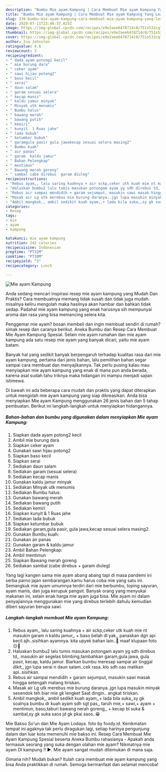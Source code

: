 ```yaml
---
description: "Bumbu Mie ayam Kampung | Cara Membuat Mie ayam Kampung Yang Lezat"
title: "Bumbu Mie ayam Kampung | Cara Membuat Mie ayam Kampung Yang Lezat"
slug: 339-bumbu-mie-ayam-kampung-cara-membuat-mie-ayam-kampung-yang-lezat
date: 2020-07-11T23:48:37.825Z
image: https://img-global.cpcdn.com/recipes/e9e2aee6478714c0/751x532cq70/mie-ayam-kampung-foto-resep-utama.jpg
thumbnail: https://img-global.cpcdn.com/recipes/e9e2aee6478714c0/751x532cq70/mie-ayam-kampung-foto-resep-utama.jpg
cover: https://img-global.cpcdn.com/recipes/e9e2aee6478714c0/751x532cq70/mie-ayam-kampung-foto-resep-utama.jpg
author: Ina Johnston
ratingvalue: 4.6
reviewcount: 3
recipeingredient:
- " dada ayam potong2 kecil"
- " mie burung dara"
- " ceker ayam"
- " sawi hijau potong2"
- " baso kecil"
- " serai"
- " daun salam"
- " garam sesuai selera"
- " kecap manis"
- " kaldu jamur minyak"
- " Minyak utk menumis"
- " Bumbu halus"
- " bawang merah"
- " bawang putih"
- " kemiri"
- " kunyit  1 Ruas jahe"
- " lada bubuk"
- " ketumbar bubuk"
- " garamgula pasir gula jawakecap sesuai selera masing2"
- " Bumbu kuah"
- " air panas"
- " garam  kaldu jamur"
- " Bahan Pelengkap"
- " mentimun"
- " Bawang merah goreng"
- " sambal cabe direbus  garam diuleg"
recipeinstructions:
- "Rebus ayam,, lalu saring kuahnya + air sckp,ceker utk kuah mie nt masukin garam n kaldu jamur,, + baso belah dl yak,, panaskan dgn api kecil ajh..sisihkan ayamnya. kita upyek bahan lain..🤭 maaf klupaan foto😔🙏"
- "Haluskan bumbu2 lalu tumis masukan potongam ayam yg sdh direbus td,, masukin air segelas blimbing,tambahkan garam,gula jawa, gula pasir, kecap, kaldu jamur. Biarkan bumbu meresap sampai air tinggal dikit,, jgn lupa serai n daun salam..cek rasa..klo sdh oas matikan api..sisihkan."
- "Rebus air sampai mendidih + garam sejumput, masukin sawi masak hingga setengah matang tiriskan."
- "Masak air Lg utk merebus mie burung daranya..jgn lupa masukin minyak sesendok teh biar mie gk lengket Saat dingin.. angkat tiriskan."
- "Ambil mangkok,, ambil sedikit kuah ayam,,+ lada bila suka,,sy gk soalnya bumbu dr kuah ayam sdh sgt pas,, taruh mie,+ sawi,+ ayam + mentimun, baso,taburi bawang nerah goreng,, + kecap bl suka &amp; sambal,sy gk suka saos jd gk pkai saos..😁"
categories:
- Resep
tags:
- mie
- ayam
- kampung

katakunci: mie ayam kampung 
nutrition: 242 calories
recipecuisine: Indonesian
preptime: "PT32M"
cooktime: "PT39M"
recipeyield: "3"
recipecategory: Lunch

---
```



![Mie ayam Kampung](https://img-global.cpcdn.com/recipes/e9e2aee6478714c0/751x532cq70/mie-ayam-kampung-foto-resep-utama.jpg)

Anda sedang mencari inspirasi resep mie ayam kampung yang Mudah Dan Praktis? Cara membuatnya memang tidak susah dan tidak juga mudah. misalnya keliru mengolah maka hasilnya akan hambar dan bahkan tidak sedap. Padahal mie ayam kampung yang enak harusnya sih mempunyai aroma dan rasa yang bisa memancing selera kita.

Penggemar mie ayam? bosan membeli dan ingin membuat sendiri di rumah? simak resep dan caranya berikut. Aneka Bumbu dan Resep Cara Membuat Mie Ayam Kampung Spesial. Selain mie ayam rumahan dan mie ayam kampung ada satu resep mie ayam yang banyak dicari, yaitu mie ayam batam.

Banyak hal yang sedikit banyak berpengaruh terhadap kualitas rasa dari mie ayam kampung, pertama dari jenis bahan, lalu pemilihan bahan segar sampai cara membuat dan menyajikannya. Tak perlu pusing kalau mau menyiapkan mie ayam kampung yang enak di mana pun anda berada, karena asal sudah tahu triknya maka hidangan ini mampu menjadi sajian istimewa.


Di bawah ini ada beberapa cara mudah dan praktis yang dapat diterapkan untuk mengolah mie ayam kampung yang siap dikreasikan. Anda bisa menyiapkan Mie ayam Kampung menggunakan 26 jenis bahan dan 5 tahap pembuatan. Berikut ini langkah-langkah untuk menyiapkan hidangannya.

<!--inarticleads1-->

##### Bahan-bahan dan bumbu yang digunakan dalam menyiapkan Mie ayam Kampung:

1. Siapkan  dada ayam potong2 kecil
1. Ambil  mie burung dara
1. Siapkan  ceker ayam
1. Gunakan  sawi hijau potong2
1. Siapkan  baso kecil
1. Siapkan  serai
1. Sediakan  daun salam
1. Sediakan  garam (sesuai selera)
1. Sediakan  kecap manis
1. Gunakan  kaldu jamur minyak
1. Sediakan  Minyak utk menumis
1. Sediakan  Bumbu halus:
1. Gunakan  bawang merah
1. Sediakan  bawang putih
1. Sediakan  kemiri
1. Siapkan  kunyit &amp; 1 Ruas jahe
1. Sediakan  lada bubuk
1. Siapkan  ketumbar bubuk
1. Sediakan  garam,gula pasir, gula jawa,kecap sesuai selera masing2.
1. Gunakan  Bumbu kuah:
1. Gunakan  air panas
1. Gunakan  garam &amp; kaldu jamur
1. Ambil  Bahan Pelengkap:
1. Ambil  mentimun
1. Siapkan  Bawang merah goreng
1. Sediakan  sambal (cabe direbus + garam diuleg)


Yang lagi kangen sama mie ayam abang abang tapi di masa pandemi ini serba parno jajan sembarangan.kamu harus coba mie yang satu ini. Semangkuk mie ayam umumnya terdiri dari mie berbumbu, toping sayuran, ayam manis, dan juga kerupuk pangsit. Banyak orang yang menyukai makanan ini, selain enak harga mie ayam juga bisa. Mie ayam ini dalam penyajiannya menggunakan mie yang direbus terlebih dahulu kemudian diberi sayuran berupa sawi. 

<!--inarticleads2-->

##### Langkah-langkah membuat Mie ayam Kampung:

1. Rebus ayam,, lalu saring kuahnya + air sckp,ceker utk kuah mie nt masukin garam n kaldu jamur,, + baso belah dl yak,, panaskan dgn api kecil ajh..sisihkan ayamnya. kita upyek bahan lain..🤭 maaf klupaan foto😔🙏
1. Haluskan bumbu2 lalu tumis masukan potongam ayam yg sdh direbus td,, masukin air segelas blimbing,tambahkan garam,gula jawa, gula pasir, kecap, kaldu jamur. Biarkan bumbu meresap sampai air tinggal dikit,, jgn lupa serai n daun salam..cek rasa..klo sdh oas matikan api..sisihkan.
1. Rebus air sampai mendidih + garam sejumput, masukin sawi masak hingga setengah matang tiriskan.
1. Masak air Lg utk merebus mie burung daranya..jgn lupa masukin minyak sesendok teh biar mie gk lengket Saat dingin.. angkat tiriskan.
1. Ambil mangkok,, ambil sedikit kuah ayam,,+ lada bila suka,,sy gk soalnya bumbu dr kuah ayam sdh sgt pas,, taruh mie,+ sawi,+ ayam + mentimun, baso,taburi bawang nerah goreng,, + kecap bl suka &amp; sambal,sy gk suka saos jd gk pkai saos..😁


Mie Bakso So&#39;un dan Mie Ayam Lodaya. foto by foody.id. Kenikmatan tempat ini agaknya tak perlu diragukan lagi, setiap harinya pengunjung dalam dan luar kota memenuhi mie bakso ini. Resep Cara Membuat Mie Ayam Kampung Spesial beserta Aneka Bumbu rahasianya - Apakah anda termasuk seorang yang suka dengan olahan mie ayam? Nikmatnya mie ayam DI kampung !! ►. Mie ayam sangat mudah ditemukan di mana saja. 

Gimana nih? Mudah bukan? Itulah cara membuat mie ayam kampung yang bisa Anda praktikkan di rumah. Semoga bermanfaat dan selamat mencoba!
